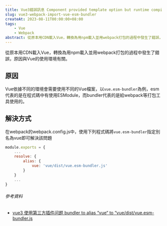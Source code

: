 ```yaml
---
title: Vue3錯誤訊息 Component provided template option but runtime compilation is not supported in this build of Vue. Configure your bundler to alias "vue" to "vue/dist/vue.esm-bundler.js".
slug: vue3-webpack-import-vue-esm-bundler
createAt: 2023-08-11T00:00:00+08:00
tags:
    - Vue
    - Webpack
abstract: 從原本用CDN載入Vue，轉換為用npm載入並用webpack打包的過程中發生了錯誤，原因與Vue的使用環境有關。
---
```


從原本用CDN載入Vue，轉換為用npm載入並用webpack打包的過程中發生了錯誤，原因與Vue的使用環境有關。

## 原因
Vue依據不同的環境會需要使用不同的Vue檔案，以`vue.esm-bundler`為例，esm代表的是在程式碼中有使用ESModule，而bundler代表的是給webpack等打包工具使用的。

## 解決方式
在webpack的webpack.config.js中，使用下列程式碼將`vue.esm-bundler`指定別名為vue即可解決該問題

```javascript
module.exports = {
    ...
    resolve: {
        alias: {
            vue: 'vue/dist/vue.esm-bundler.js'
        }
    }
    ...
}
```

###### 參考資料
- [vue3 使用第三方插件问题 bundler to alias “vue“ to “vue/dist/vue.esm-bundler.js](https://developer.aliyun.com/article/1138888)